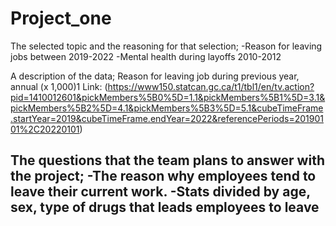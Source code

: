 # Project_one

The selected topic and the reasoning for that selection;
-Reason for leaving jobs between 2019-2022
-Mental health during layoffs 2010-2012

A description of the data;
Reason for leaving job during previous year, annual (x 1,000)1
Link: (https://www150.statcan.gc.ca/t1/tbl1/en/tv.action?pid=1410012601&pickMembers%5B0%5D=1.1&pickMembers%5B1%5D=3.1&pickMembers%5B2%5D=4.1&pickMembers%5B3%5D=5.1&cubeTimeFrame.startYear=2019&cubeTimeFrame.endYear=2022&referencePeriods=20190101%2C20220101)

The questions that the team plans to answer with the project;
-The reason why employees tend to leave their current work.
-Stats divided by age, sex, type of drugs that leads employees to leave
-

